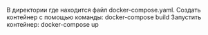 В директории где находится файл docker-compose.yaml.
Cоздать контейнер с помощью команды: docker-compose build
Запустить контейнер: docker-compose up
